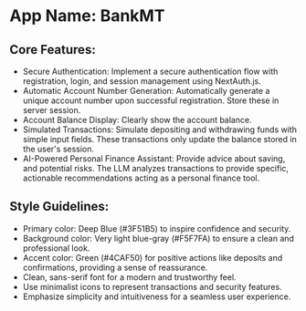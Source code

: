# **App Name**: BankMT

## Core Features:

- Secure Authentication: Implement a secure authentication flow with registration, login, and session management using NextAuth.js.
- Automatic Account Number Generation: Automatically generate a unique account number upon successful registration. Store these in server session.
- Account Balance Display: Clearly show the account balance.
- Simulated Transactions: Simulate depositing and withdrawing funds with simple input fields. These transactions only update the balance stored in the user's session.
- AI-Powered Personal Finance Assistant: Provide advice about saving, and potential risks. The LLM analyzes transactions to provide specific, actionable recommendations acting as a personal finance tool.

## Style Guidelines:

- Primary color: Deep Blue (#3F51B5) to inspire confidence and security.
- Background color: Very light blue-gray (#F5F7FA) to ensure a clean and professional look.
- Accent color: Green (#4CAF50) for positive actions like deposits and confirmations, providing a sense of reassurance.
- Clean, sans-serif font for a modern and trustworthy feel.
- Use minimalist icons to represent transactions and security features.
- Emphasize simplicity and intuitiveness for a seamless user experience.